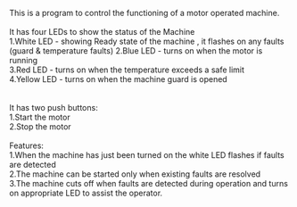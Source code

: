 This is a program to control the functioning of a motor operated machine.<br>
<br>
It has four LEDs to show the status of the Machine<br>
1.White LED - showing Ready state of the machine , it flashes on any faults (guard & temperature faults)
2.Blue LED - turns on when the motor is running<br>
3.Red LED - turns on when the temperature exceeds a safe limit<br>
4.Yellow LED - turns on when the machine guard is opened<br>
<br>
<br>
It has two push buttons:<br>
1.Start the motor<br>
2.Stop the motor<br>
<br>
Features:<br>
1.When the machine has just been turned on the white LED flashes if faults are detected<br>
2.The machine can be started only when existing faults are resolved<br>
3.The machine cuts off when faults are detected during operation and turns on appropriate LED to assist the operator.


